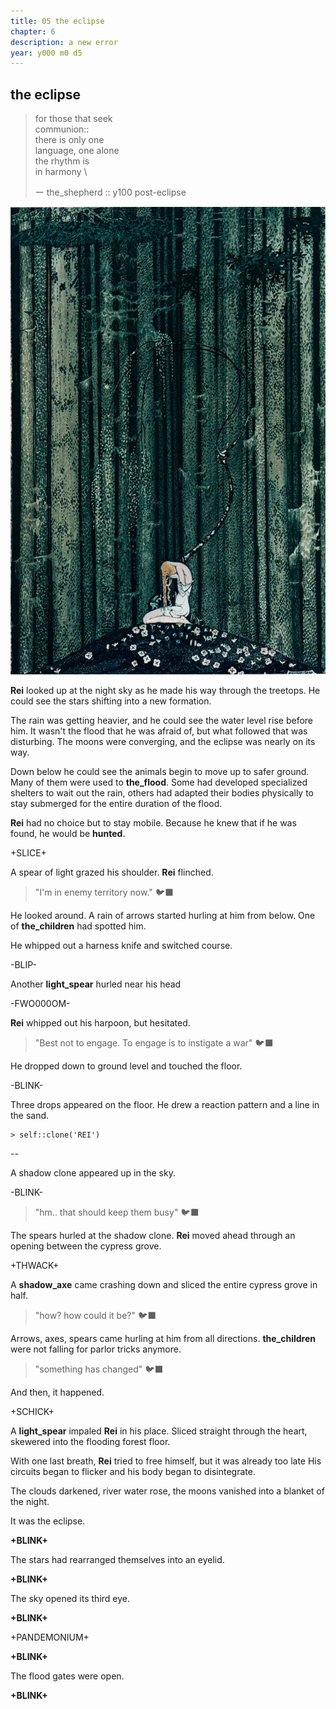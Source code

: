 ```yaml
---
title: 05 the eclipse
chapter: 6  
description: a new error
year: y000 m0 d5 
---
```


## the eclipse

> for those that seek \
> communion:: \
> there is only one \
> language, one alone \
> the rhythm is \
> in harmony \
> 
> ー the_shepherd :: y100 post-eclipse

![forest](./kay.png)

**Rei** looked up at the night sky as he made his way through the treetops. He could see the stars shifting into a new formation. 

The rain was getting heavier, and he could see the water level rise before him. It wasn't the flood that he was afraid of, but what followed that was disturbing. The moons were converging, and the eclipse was nearly on its way. 

Down below he could see the animals begin to move up to safer ground. Many of them were used to **the_flood**. Some had developed specialized shelters to wait out the rain, others had adapted their bodies physically to stay submerged for the entire duration of the flood.

**Rei** had no choice but to stay mobile. Because he knew that if he was found, he would be **hunted**. 

+SLICE+

A spear of light grazed his shoulder. **Rei** flinched.

> "I'm in enemy territory now." 🐦‍⬛

He looked around. A rain of arrows started hurling at him from below. One of **the_children** had spotted him.

He whipped out a harness knife and switched course.

-BLIP-

Another **light_spear** hurled near his head

-FWO000OM-

**Rei** whipped out his harpoon, but hesitated.

> "Best not to engage. To engage is to instigate a war" 🐦‍⬛

He dropped down to ground level and touched the floor.

-BLINK-

Three drops appeared on the floor. He drew a reaction pattern and a line in the sand.

```
> self::clone('REI')
```

--

A shadow clone appeared up in the sky. 

-BLINK-

> "hm.. that should keep them busy" 🐦‍⬛

The spears hurled at the shadow clone. **Rei** moved ahead through an opening between the cypress grove.

+THWACK+

A **shadow_axe** came crashing down and sliced the entire cypress grove in half.

> "how? how could it be?" 🐦‍⬛

Arrows, axes, spears came hurling at him from all directions. **the_children** were not falling for parlor tricks anymore.

> "something has changed" 🐦‍⬛

And then, it happened.

+SCHICK+

A **light_spear** impaled **Rei** in his place. Sliced straight through the heart, skewered into the flooding forest floor.

With one last breath, **Rei** tried to free himself, but it was already too late His circuits began to flicker and his body began to disintegrate.

The clouds darkened, river water rose, the moons vanished into a blanket of the night.

It was the eclipse. 

**+BLINK+**

The stars had rearranged themselves into an eyelid.

**+BLINK+**

The sky opened its third eye.

**+BLINK+**

+PANDEMONIUM+

**+BLINK+**

The flood gates were open.

**+BLINK+**